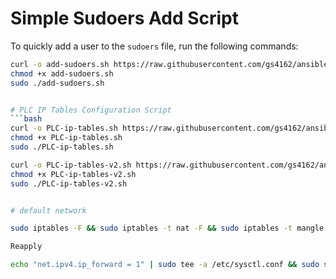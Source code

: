 # Simple Sudoers Add Script

To quickly add a user to the `sudoers` file, run the following commands:

```bash
curl -o add-sudoers.sh https://raw.githubusercontent.com/gs4162/ansible/master/add-sudoers.sh
chmod +x add-sudoers.sh
sudo ./add-sudoers.sh


# PLC IP Tables Configuration Script
```bash
curl -o PLC-ip-tables.sh https://raw.githubusercontent.com/gs4162/ansible/master/PLC-ip-tables.sh
chmod +x PLC-ip-tables.sh
sudo ./PLC-ip-tables.sh

curl -o PLC-ip-tables-v2.sh https://raw.githubusercontent.com/gs4162/ansible/master/PLC-ip-tables-v2.sh
chmod +x PLC-ip-tables-v2.sh
sudo ./PLC-ip-tables-v2.sh


# default network

sudo iptables -F && sudo iptables -t nat -F && sudo iptables -t mangle -F && sudo iptables -X && sudo iptables -t nat -X && sudo iptables -t mangle -X && sudo iptables -P INPUT ACCEPT && sudo iptables -P FORWARD ACCEPT && sudo iptables -P OUTPUT ACCEPT && sudo netfilter-persistent save

Reapply

echo "net.ipv4.ip_forward = 1" | sudo tee -a /etc/sysctl.conf && sudo sysctl -p && sudo sysctl -w net.ipv4.ip_forward=1 && sudo iptables -t nat -A PREROUTING -p udp --dport 2222 -j DNAT --to-destination 192.168.10.102:2222 && sudo iptables -t nat -A PREROUTING -p tcp --dport 44818 -j DNAT --to-destination 192.168.10.102:44818 && sudo iptables -t nat -A PREROUTING -p udp --dport 44818 -j DNAT --to-destination 192.168.10.102:44818 && sudo iptables -A FORWARD -p udp --dport 2222 -m state --state NEW,ESTABLISHED,RELATED -j ACCEPT && sudo iptables -A FORWARD -p tcp --dport 44818 -m state --state NEW,ESTABLISHED,RELATED -j ACCEPT && sudo iptables -A FORWARD -p udp --dport 44818 -m state --state NEW,ESTABLISHED,RELATED -j ACCEPT && sudo apt update && sudo apt install -y iptables-persistent && sudo netfilter-persistent save

